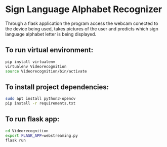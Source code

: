 # Sign Language Alphabet Recognizer
Through a flask application the program access the webcam conected to the device being used, takes pictures of the user and predicts which sign language alphabet letter is being displayed. 


## To run virtual environment:

```bash
pip install virtualenv
virtualenv Videorecognition
source Videorecognition/bin/activate
```

## To install project dependencies:

```bash
sudo apt install python3-opencv
pip install -r requirements.txt
```

## To run flask app:

```bash
cd Videorecognition
export FLASK_APP=webstreaming.py
flask run
```
